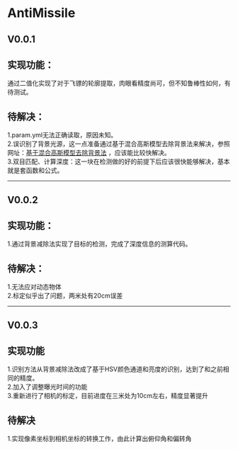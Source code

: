 # AntiMissile

V0.0.1
-
实现功能：
-
通过二值化实现了对于飞镖的轮廓提取，肉眼看精度尚可，但不知鲁棒性如何，有待测试。    

待解决：
-
1.param.yml无法正确读取，原因未知。  
2.误识别了背景光源，这一点准备通过基于混合高斯模型去除背景法来解决，参照网址：[基于混合高斯模型去除背景法](https://blog.csdn.net/weixinhum/article/details/69397787) ，应该能比较快解决。   
3.双目匹配、计算深度：这一块在检测做的好的前提下后应该很快能够解决，基本就是套函数和公式。   

***
V0.0.2
-
实现功能：
-
1.通过背景减除法实现了目标的检测，完成了深度信息的测算代码。

待解决：
-
1.无法应对动态物体   
2.标定似乎出了问题，两米处有20cm误差  

------
V0.0.3
-
实现功能
-
1.识别方法从背景减除法改成了基于HSV颜色通道和亮度的识别，达到了和之前相同的精度。  
2.加入了调整曝光时间的功能   
3.重新进行了相机的标定，目前进度在三米处为10cm左右，精度显著提升   

待解决
-
1.实现像素坐标到相机坐标的转换工作，由此计算出俯仰角和偏转角
